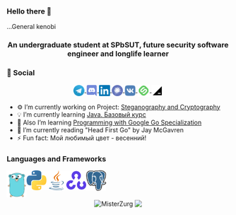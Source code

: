 ### Hello there 👋
...General kenobi
<!--
**MisterZurg/MisterZurg** is a ✨ _special_ ✨ repository because its `README.md` (this file) appears on your GitHub profile. 
-->
<h3 align="center">An undergraduate student at SPbSUT, future security software engineer and longlife learner</h3>

### 💬 Social 
<p align="center">
  <a href="https://t.me/misterzurg">
    <img align="center" alt="Telegram chat" width="25px" src="https://raw.githubusercontent.com/MisterZurg/MisterZurg/main/resourses/telegram.svg" />
  </a>
  <a href="https://discord.gg/HruUqGwrkN">
    <img align="center" alt="Discord Server" width="25px" src="https://raw.githubusercontent.com/MisterZurg/MisterZurg/main/resourses/discord.svg" />
  </a>
  <a href="https://www.linkedin.com/in/misterzurg/">
    <img align="center" alt="LinkedIn page" width="25px" src="https://raw.githubusercontent.com/MisterZurg/MisterZurg/main/resourses/linkedin.svg" />
  </a>
  <a href="https://career.habr.com/misterzurg">
    <img align="center" alt="career habr" width="25px" src="https://raw.githubusercontent.com/MisterZurg/MisterZurg/main/resourses/career_habr.svg" />
  </a>
  <a href="https://vk.com/misterzurg">
    <img align="center" alt="@misterzurg" width="25px" src="https://raw.githubusercontent.com/MisterZurg/MisterZurg/main/resourses/vk.svg" />
  </a>
  <a href="https://stepik.org/users/37767932">
    <img align="center" alt="Stepik profile" width="28px" src="https://raw.githubusercontent.com/MisterZurg/MisterZurg/main/resourses/stepik.svg" />
  </a>
  <a href="https://hyperskill.org/profile/4247407">
  <img align="center" alt="Hyperskill profile" width="25px" src="https://raw.githubusercontent.com/MisterZurg/MisterZurg/main/resourses/hyperskill.svg" />
  </a>
</p>

- ⚙️ I’m currently working on Project: [Steganography and Cryptography](https://hyperskill.org/projects/160?track=3)
- 💡 I’m currently learning [Java. Базовый курс](https://stepik.org/course/187/syllabus)
- 📘 Also I’m learning [Programming with Google Go Specialization](https://www.coursera.org/specializations/google-golang)
- 📖 I’m currently reading "Head First Go" by Jay McGavren
- ⚡ Fun fact: Мой любимый цвет - весенний!

### Languages and Frameworks
<img align="left" width="45px" src="resourses/gopher-go.svg" />
<img align="left" width="45px" src="resourses/python.svg" />
<img align="left" width="45px" src="resourses/java.svg" />
<!--<img align="left" width="45px" src="resourses/kotlin.svg" />-->
<img align="left" width="45px" src="resourses/opencv.svg" />
<img align="left" width="45px" src="resourses/postgresql.svg" />
<br />
<br />
<br />

<p align="center"> 
  <img align="center" src="https://github-readme-stats.vercel.app/api?username=MisterZurg&show_icons=true&theme=shades-of-purple" alt="MisterZurg" />
  <img align="center" src="https://github-readme-stats.vercel.app/api/top-langs/?username=MisterZurg&hide=html&theme=shades-of-purple&layout=compact">
</p>
